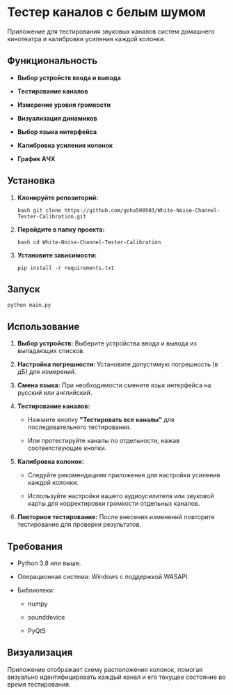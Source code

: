 # Тестер каналов с белым шумом
 
Приложение для тестирования звуковых каналов систем домашнего кинотеатра и калибровки усиления каждой колонки.
 

## Функциональность
 

*   **Выбор устройств ввода и вывода**
     
*   **Тестирование каналов**
     
*   **Измерение уровня громкости**
     
*   **Визуализация динамиков**
     
*   **Выбор языка интерфейса**
     
*   **Калибровка усиления колонок**

*   **График АЧХ**
     
     

## Установка
 

1.  **Клонируйте репозиторий:**
     
    
        bash git clone https://github.com/goha500503/White-Noise-Channel-Tester-Calibration.git
    
2.  **Перейдите в папку проекта:**
     
    
        bash cd White-Noise-Channel-Tester-Calibration
    
3.  **Установите зависимости:**
     
    `pip install -r requirements.txt`
     


## Запуск
 
`python main.py`
 

## Использование
 

1.  **Выбор устройств:** Выберите устройства ввода и вывода из выпадающих списков.
     
2.  **Настройка погрешности:** Установите допустимую погрешность (в дБ) для измерений.
     
3.  **Смена языка:** При необходимости смените язык интерфейса на русский или английский.
     
4.  **Тестирование каналов:**
     
    *   Нажмите кнопку **"Тестировать все каналы"** для последовательного тестирования.
         
    *   Или протестируйте каналы по отдельности, нажав соответствующие кнопки.
         
5.  **Калибровка колонок:**
     
    *   Следуйте рекомендациям приложения для настройки усиления каждой колонки.
         
    *   Используйте настройки вашего аудиоусилителя или звуковой карты для корректировки громкости отдельных каналов.
         
6.  **Повторное тестирование:** После внесения изменений повторите тестирование для проверки результатов.
     

## Требования
 

*   Python 3.8 или выше.
     
*   Операционная система: Windows с поддержкой WASAPI.
     
*   Библиотеки:
     
    *   numpy
         
    *   sounddevice
         
    *   PyQt5
         

## Визуализация
 
Приложение отображает схему расположения колонок, помогая визуально идентифицировать каждый канал и его текущее состояние во время тестирования.
